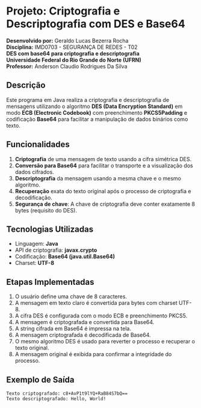 # Projeto: Criptografia e Descriptografia com DES e Base64

**Desenvolvido por:** Geraldo Lucas Bezerra Rocha  
**Disciplina:** IMD0703 - SEGURANÇA DE REDES - T02  
**DES com base64 para criptografia e descriptografia**  
**Universidade Federal do Rio Grande do Norte (UFRN)**  
**Professor:** Anderson Claudio Rodrigues Da Silva

## Descrição

Este programa em Java realiza a criptografia e descriptografia de mensagens utilizando o algoritmo **DES (Data Encryption Standard)** em modo **ECB (Electronic Codebook)** com preenchimento **PKCS5Padding** e codificação **Base64** para facilitar a manipulação de dados binários como texto.

## Funcionalidades

1. **Criptografia** de uma mensagem de texto usando a cifra simétrica DES.
2. **Conversão para Base64** para facilitar o transporte e a visualização dos dados cifrados.
3. **Descriptografia** da mensagem usando a mesma chave e o mesmo algoritmo.
4. **Recuperação** exata do texto original após o processo de criptografia e decodificação.
5. **Segurança de chave**: A chave de criptografia deve conter exatamente 8 bytes (requisito do DES).

## Tecnologias Utilizadas

- Linguagem: **Java**
- API de criptografia: **javax.crypto**
- Codificação: **Base64 (java.util.Base64)**
- Charset: **UTF-8**

## Etapas Implementadas

1. O usuário define uma chave de 8 caracteres.
2. A mensagem em texto claro é convertida para bytes com charset UTF-8.
3. A cifra DES é configurada com o modo ECB e preenchimento PKCS5.
4. A mensagem é criptografada e convertida para Base64.
5. A string cifrada em Base64 é impressa na tela.
6. A mensagem criptografada é decodificada de Base64.
7. O mesmo algoritmo DES é usado para reverter o processo e recuperar o texto original.
8. A mensagem original é exibida para confirmar a integridade do processo.

## Exemplo de Saída

```text
Texto criptografado: c8+AvP1t9lYQ+RaB84S7bQ==
Texto descriptografado: Hello, World!

